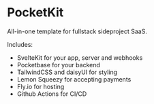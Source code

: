 # PocketKit

All-in-one template for fullstack sideproject SaaS.

Includes:

- SvelteKit for your app, server and webhooks
- Pocketbase for your backend
- TailwindCSS and daisyUI for styling
- Lemon Squeezy for accepting payments
- Fly.io for hosting
- Github Actions for CI/CD
